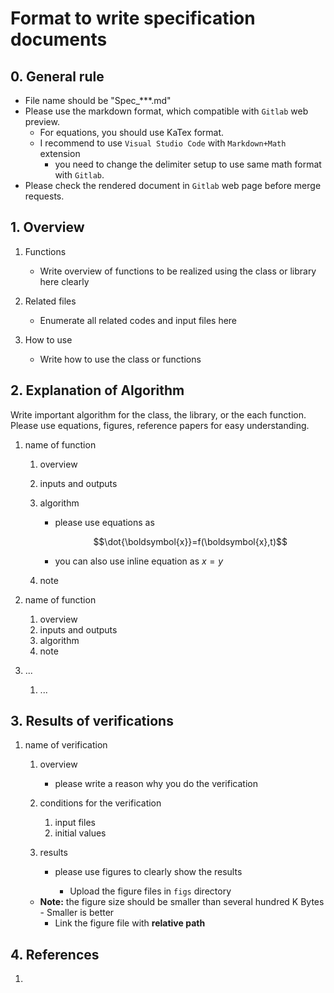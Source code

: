 # Format to write specification documents


## 0. General rule

- File name should be "Spec_***.md"
- Please use the markdown format, which compatible with `Gitlab` web preview.
  - For equations, you should use KaTex format.
  - I recommend to use `Visual Studio Code` with `Markdown+Math` extension  
    - you need to change the delimiter setup to use same math format with `Gitlab`. 
- Please check the rendered document in `Gitlab` web page before merge requests.

## 1.  Overview

1. Functions
   
   - Write overview of functions to be realized using the class or library here clearly
2. Related files
   
   - Enumerate all related codes and input files here
3. How to use
   
   - Write how to use the class or functions
   
     

## 2. Explanation of Algorithm

  Write important algorithm for the class, the library, or the each function. Please use equations, figures, reference papers for easy understanding.

1. name of function

   1. overview

   2. inputs and outputs

   3. algorithm

      - please use equations as
        ```math
        \dot{\boldsymbol{x}}=f(\boldsymbol{x},t)
        ```
      - you can also use inline equation as $`x=y`$

   4. note

2. name of function

   1. overview
   2. inputs and outputs
   3. algorithm
   4. note

3. ...

   1. ...



## 3. Results of verifications

1. name of verification
   1. overview
      
      - please write a reason why you do the verification
   2. conditions for the verification
      1. input files
      2. initial values
   3. results

      - please use figures to clearly show the results

        - Upload the figure files in `figs` directory
    - **Note:** the figure size should be smaller than several hundred K Bytes
            - Smaller is better 
        - Link the figure file with **relative path**
      
        

## 4. References

1. 